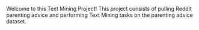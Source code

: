 Welcome to this Text Mining Project!
This project consists of pulling Reddit parenting advice and performing Text Mining tasks on the parenting advice dataset.
